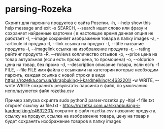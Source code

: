 # parsing-Rozeka
Скрипт для парсинга продуктов с сайта Розетки. 
-h, --help show this help message and exit
-s SEARCH, --search ищет слово или фразу и сохраняет найденные карточки ( в настоящее время данная опция не работает 
-I, --image сохраняет изображение товара в папку images 
-a, --articule id продука 
-l, --link ссылка на продукт 
-t, --title название продукта 
-i, --imagelink ссылка на изображение продукта 
-r, --rating рейтинг продукта 
-R, --reviews колличество отзывов 
-p, --price цена на товар актуальная (если есть промо цена, то промоцена)
-o, --oldprice цена на товар, без промо 
-d, --description описание товара, если есть 
-f FILE, --file FILE имя файла с ссылками на категории которые необходим парсить, каждая ссылка с новой строки в виде https://rozetka.com.ua/skrapbuking-i-kardmejking/c4632201/ 
-w WRITE, --write WRITE сохранить результаты парсинга в файл, по умолчанию используюется файл rozetka.csv

Пример запуска скрипта
sudo python3 parser-rozetka.py -ltipI -f file.txt
откроет ссылку из file.txt - https://rozetka.com.ua/skrapbuking-i-kardmejking/c4632201/
сохратит в файл rozetka.csv название продукта, ссылку на продукт, ссылка на изображение товара, цену на товар и будет сохранять изображение товаров в папку images
